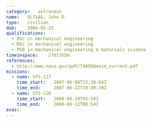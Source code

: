 ```yaml
---
category:	astronaut
name:	OLIVAS, John D.
type:	civilian
dob:	1966-05-25
qualifications:
  - BSc in mechanical engineering
  - MSc in mechanical engineering
  - PhD in mechanical engineering & materials science
timeinspace:	27d17h5m
references:
  - http://www.nasa.gov/pdf/740566main_current.pdf
missions:
  - name: STS-117
    time_start:   2007-06-08T23:38:04Z
    time_end:     2007-06-22T19:49:39Z
  - name: STS-128
    time_start:   2009-08-29T03:59Z
    time_end:     2009-09-12T00:54Z
evas:
---
```

